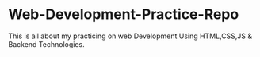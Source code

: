 # Web-Development-Practice-Repo
This is all about my practicing on web Development Using HTML,CSS,JS &amp; Backend Technologies.
